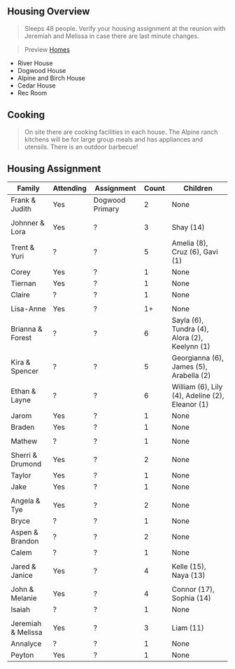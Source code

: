 ## Housing Overview
> Sleeps 48 people. Verify your housing assignment at the reunion with Jeremiah and Melissa in case there are last minute changes.
 
> Preview [Homes](https://www.coramranch.com/vacation-home)
- River House
- Dogwood House
- Alpine and Birch House
- Cedar House
- Rec Room

## Cooking
> On site there are cooking facilities in each house. The Alpine ranch kitchens will be for large group meals and has appliances and utensils. There is an outdoor barbecue!


## Housing Assignment

| Family | Attending | Assignment | Count | Children |
| --- | --- | --- | --- | --- |
| Frank & Judith | Yes | Dogwood Primary | 2 | None |
| | | | | |
| Johnner & Lora | Yes | ? | 3 | Shay (14) |
| Trent & Yuri | ? | ? | 5 | Amelia (8), Cruz (6), Gavi (1) |
| Corey | Yes | ? | 1 | None |
| Tiernan | Yes | ? | 1 | None |
| Claire | ? | ? | 1 | None |
| | | | | |
|Lisa-Anne | Yes | ? | 1+ | None | 
|Brianna & Forest | ? | ? | 6 | Sayla (6), Tundra (4), Alora (2), Keelynn (1) |
|Kira & Spencer | ? | ? | 5 | Georgianna (6), James (5), Arabella (2) |
|Ethan & Layne | ? | ? | 6 | William (6), Lily (4), Adeline (2), Eleanor (1) |
| Jarom | Yes | ? | 1 | None |
| Braden | Yes | ? | 1 | None |
| | | | | |
| Mathew | ? | ? | 1 | None |
| | | | | |
| Sherri & Drumond | Yes | ? | 2 | None |
| Taylor | Yes | ? | 1 | None |
| Jake | Yes | ? | 1 | None | 
| | | | | |
| Angela & Tye | Yes | ? | 2 | None | 
| Bryce | ? | ? | 1 | None |
| Aspen & Brandon | ? | ? | 2 | None | 
| Calem | ? | ? | 1 | None | 
| | | | | |
| Jared & Janice | Yes | ? | 4 | Kelle (15), Naya (13) |
| | | | | |
| John & Melanie | Yes | ? | 4 | Connor (17), Sophia (14) |
| Isaiah | ? | ? | 1 | None | 
| | | | | |
| Jeremiah & Melissa | Yes | ? | 3 | Liam (11)
| Annalyce | ? | ? | 1 | None | 
| Peyton | Yes | ? | 1 | None | 
